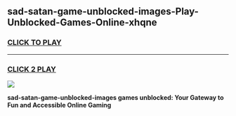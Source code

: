 
## sad-satan-game-unblocked-images-Play-Unblocked-Games-Online-xhqne
<h3>
<a href="https://premium76.site?title=sad-satan-game-unblocked-images&ref=25A">CLICK TO PLAY</a></h3>
<hr>

<h3>
<a href="https://premium76.site?title=sad-satan-game-unblocked-images&ref=25A">CLICK 2 PLAY</a>
  
</h3>

<a href="https://premium76.site?title=sad-satan-game-unblocked-images&ref=25A"><img src="https://clearcache.store/games.png"></a>


**sad-satan-game-unblocked-images games unblocked: Your Gateway to Fun and Accessible Online Gaming**
